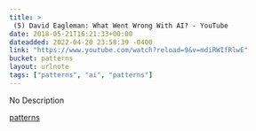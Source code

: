 ```yaml
---
title: > 
 (5) David Eagleman: What Went Wrong With AI? - YouTube
date: 2018-05-21T16:21:33+00:00
dateadded: 2022-04-20 23:58:39 -0400
link: "https://www.youtube.com/watch?reload=9&v=mdiRWIfRlwE"
bucket: patterns
layout: urlnote
tags: ["patterns", "ai", "patterns"]
--- 
```

No Description
 <!-- end excerpt --> 
<div class='bucket'><a class='internal-link' href='/buckets/patterns'>patterns</a></div> 
